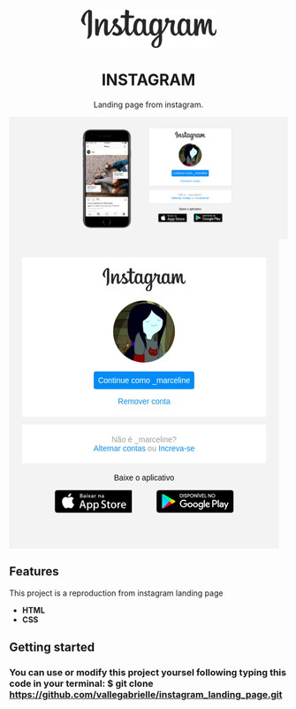 <h1 align="center">
<br>
    <img src="./img/logo.png" alt="logo instagram">
<br>
<br>
INSTAGRAM
</h1>

<p align="center">Landing page from instagram.</p>

<div>
    <img align="center" src="./img/desktop.png" alt="desktop version from instagram landing page">
    <img align="center" src="./img/mobile.png" alt="mobile version from instagram landing page">
</div>

## Features

This project is a reproduction from instagram landing page

- **HTML**
- **CSS**

## Getting started

### You can use or modify this project yoursel following typing this code in your terminal: $ git clone https://github.com/vallegabrielle/instagram_landing_page.git